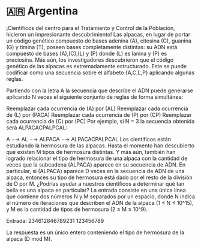 # 🇦🇷 Argentina

¡Científicos del centro para el Tratamiento y Control de la Población, hicieron un impresionante descubrimiento! Las alpacas, en lugar de portar un código genético compuesto de bases adenina (A), citosina (C), guanina (G) y timina (T), poseen bases completamente distintas: su ADN está compuesto de bases (A),(C),(L) y (P) donde (L) es lanina y (P) es preciosina. Más aún, los investigadores descubrieron que el código genético de las alpacas es extremadamente estructurado. Este se puede codificar como una secuencia sobre el alfabeto {A,C,L,P} aplicando algunas reglas. 

Partiendo con la letra A la secuencia que describe el ADN puede generarse aplicando N veces el siguiente conjunto de reglas de forma simultánea:

Reemplazar cada ocurrencia de (A) por (AL)
Reemplazar cada ocurrencia de (L) por (PACA)
Reemplazar cada ocurrencia de (P) por (CP)
Reemplazar cada ocurrencia de (C) por (PC)
Por ejemplo, si N = 3 la secuencia obtenida será ALPACACPALPCAL:

A −→ AL −→ ALPACA −→ ALPACACPALPCAL
Los científicos están estudiando la hermosura de las alpacas. Hasta el momento han descubierto que existen M tipos de hermosura distintas. Y más aún, también han logrado relacionar el tipo de hermosura de una alpaca con la cantidad de veces que la subcadena (ALPACA) aparece en su secuencia de ADN. En particular, si (ALPACA) aparece D veces en la secuencia de ADN de una alpaca, entonces su tipo de hermosura está dado por el resto de la división de D por M. ¿Podrías ayudar a nuestros científicos a determinar qué tan bella es una alpaca en particular?
La entrada consiste en una única línea que contiene dos números N y M separados por un espacio, donde N indica el número de iteraciones que describen el ADN de la alpaca (1 ≤ N ≤ 10^15), y M es la cantidad de tipos de hermosura (2 ≤ M ≤ 10^9).

Entrada:
234612846789231 123456789

La respuesta es un único entero conteniendo el tipo de hermosura de la alpaca (D mod M).
